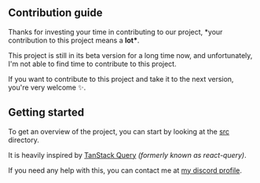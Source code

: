 ## Contribution guide

Thanks for investing your time in contributing to our project, \*your contribution to this project means a **lot\***.

This project is still in its beta version for a long time now, and unfortunately, I'm not able to find time to contribute to this project.

If you want to contribute to this project and take it to the next version, you're very welcome ✨.

## Getting started

To get an overview of the project, you can start by looking at the [src](lib/src) directory.

It is heavily inspired by [TanStack Query](https://github.com/TanStack/query) _(formerly known as react-query)_.

If you need any help with this, you can contact me at [my discord profile](https://discord.com/users/__piyush__).
